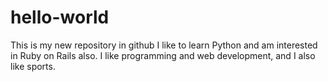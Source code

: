 # hello-world
This is my new repository in github
I like to learn Python and am interested in Ruby on Rails also. 
I like programming and web development, and I also like sports.
